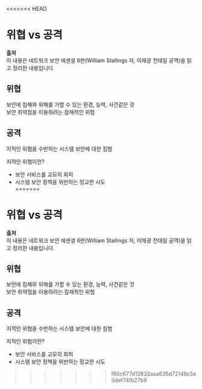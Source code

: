 <<<<<<< HEAD
# 위협 vs 공격
  
**출처**  
이 내용은 네트워크 보안 에센셜 6판(William Stallings 저, 이재광 전태일 공역)을 읽고 정리한 내용입니다.  
  
## 위협
  
보안에 침해와 위해를 가할 수 있는 환경, 능력, 사건같은 것  
보안 취약점을 이용하려는 잠재적인 위험  
  
## 공격
  
지적인 위협을 수반하는 시스템 보안에 대한 침범  
  
지적인 위협이란?  
- 보안 서비스를 교모히 회피  
- 시스템 보안 정책을 위반하는 정교한 시도  
=======
# 위협 vs 공격
  
**출처**  
이 내용은 네트워크 보안 에센셜 6판(William Stallings 저, 이재광 전태일 공역)을 읽고 정리한 내용입니다.  
  
## 위협
  
보안에 침해와 위해를 가할 수 있는 환경, 능력, 사건같은 것  
보안 취약점을 이용하려는 잠재적인 위험  
  
## 공격
  
지적인 위협을 수반하는 시스템 보안에 대한 침범  
  
지적인 위협이란?  
- 보안 서비스를 교모히 회피  
- 시스템 보안 정책을 위반하는 정교한 시도  
>>>>>>> f85c677d12832aaa635d72148c5e3def74fb27b9

